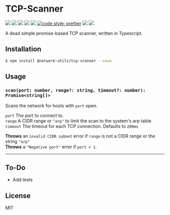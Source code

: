 # TCP-Scanner

![](https://img.shields.io/travis/justintaddei/tcp-scanner.svg?style=flat)
![](https://img.shields.io/github/issues-raw/justintaddei/tcp-scanner.svg?style=flat)
![](https://img.shields.io/npm/v/@network-utils/tcp-scanner.svg?style=flat)
![](https://img.shields.io/npm/dt/@network-utils/tcp-scanner.svg?style=flat)
![](https://img.shields.io/npm/l/@network-utils/tcp-scanner.svg?style=flat)
[![code style: prettier](https://img.shields.io/badge/code_style-prettier-ff69b4.svg?style=flat)](https://github.com/prettier/prettier)
![](https://img.shields.io/github/languages/top/justintaddei/tcp-scanner.svg?colorB=blue&style=flat)
![](https://img.shields.io/badge/status-awesome-red.svg?style=flat)

A dead simple promise-based TCP scanner, written in Typescript.

## Installation

```bash
$ npm install @network-utils/tcp-scanner --save
```

## Usage

### `scan(port: number, range?: string, timeout?: number): Promise<string[]>`

Scans the network for hosts with `port` open.

`port` The port to connect to.  
`range` A CIDR range or `"arp"` to limit the scan to the system's arp table  
`timeout` The timeout for each TCP connection. Defaults to `200ms`

**Throws** an `invalid CIDR subnet` error if `range` is not a CIDR range or the string `"arp"`  
**Throws** a `"Negative port"` error if `port < 1`.

---

## To-Do
- Add tests

## License

MIT
